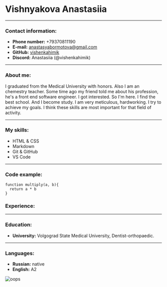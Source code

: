 
# Vishnyakova Anastasiia
---
### Contact information:

* __Phone number:__ +79370811190
* __E-mail:__ anastasyabormotova@gmail.com
* __GitHub:__ [vishenkahimik](https://github.com/vishenkahimik)
* __Discord:__ Anastasiia (@vishenkahimik)
---

### About me:

I graduated from the Medical University with honors. Also I am an chemestry teacher. Some time ago my friend told me about his profession, he's a front end software engineer. I got interested. So I'm here. I find the best school. And I become study. I am very meticulous, hardworking. I try to achieve my goals. I think these skills are most important for that field of activity.

---

### My skills:
* HTML & CSS
* Markdown
* Git & GitHub
* VS Code

---

### Code example:

```
function multiply(a, b){
  return a * b
}
```
### Experience:
____
### Education:

* __University:__ Volgograd State Medical University, Dentist-orthopaedic.
---

### Languages:

* __Russian:__ native
* __English:__ A2

![oops](/img/i.png)